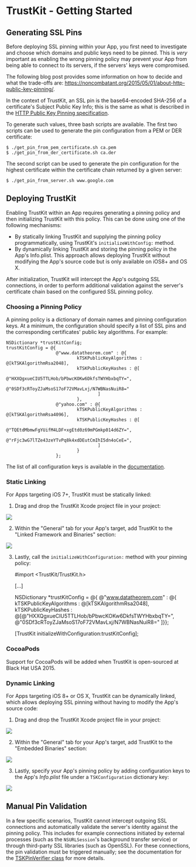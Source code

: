 TrustKit - Getting Started
==========================


Generating SSL Pins
-------------------

Before deploying SSL pinning within your App, you first need to investigate and
choose which domains and public keys need to be pinned. This is *very* important
as enabling the wrong pinning policy may prevent your App from being able to
connect to its servers, if the servers' keys were compromised.

The following blog post provides some information on how to decide and what the
trade-offs are:
https://noncombatant.org/2015/05/01/about-http-public-key-pinning/.

In the context of TrustKit, an SSL pin is the base64-encoded SHA-256 of a
certificate's Subject Public Key Info; this is the same as what is described in
the [HTTP Public Key Pinning
specification](https://developer.mozilla.org/en-US/docs/Web/Security/Public_Key_Pinning).

To generate such values, three bash scripts are available. The first two scripts
can be used to generate the pin configuration from a PEM or DER certificate:

    $ ./get_pin_from_pem_certificate.sh ca.pem
    $ ./get_pin_from_der_certificate.sh ca.der

The second script can be used to generate the pin configuration for the highest
certificate within the certificate chain returned by a given server:

    $ ./get_pin_from_server.sh www.google.com


Deploying TrustKit
------------------

Enabling TrustKit within an App requires generating a pinning policy and then
initializing TrustKit with this policy. This can be done using one of the
following mechanisms:

* By statically linking TrustKit and supplying the pinning policy
programmatically, using TrustKit's `initializeWithConfig:` method.
* By dynamically linking TrustKit and storing the pinning policy in the App's
Info.plist. This approach allows deploying TrustKit without modifying the App's
source code but is only available on iOS8+ and OS X.

After initialization, TrustKit will intercept the App's outgoing SSL
connections, in order to perform additional validation against the server's
certificate chain based on the configured SSL pinning policy.


### Choosing a Pinning Policy

A pinning policy is a dictionary of domain names and pinning configuration keys.
At a minimum, the configuration should specify a list of SSL pins and the
corresponding certificates' public key algorithms. For example:

    NSDictionary *trustKitConfig;
    trustKitConfig = @{
                       @"www.datatheorem.com" : @{
                               kTSKPublicKeyAlgorithms : @[kTSKAlgorithmRsa2048],
                               kTSKPublicKeyHashes : @[
                                       @"HXXQgxueCIU5TTLHob/bPbwcKOKw6DkfsTWYHbxbqTY=",
                                       @"0SDf3cRToyZJaMsoS17oF72VMavLxj/N7WBNasNuiR8="
                                       ]
                               },
                       @"yahoo.com" : @{
                               kTSKPublicKeyAlgorithms : @[kTSKAlgorithmRsa4096],
                               kTSKPublicKeyHashes : @[
                                       @"TQEtdMbmwFgYUifM4LDF+xgEtd0z69mPGmkp014d6ZY=",
                                       @"rFjc3wG7lTZe43zeYTvPq8k4xdDEutCmIhI5dn4oCeE=",
                                       ]
                               }
                       };

The list of all configuration keys is available in the
[documentation][trustkit-doc].


### Static Linking

For Apps targeting iOS 7+, TrustKit must be statically linked:

1. Drag and drop the TrustKit Xcode project file in your project:

![](http://datatheorem.github.io/TrustKit/images/linking1.png)

2. Within the "General" tab for your App's target, add TrustKit to the
"Linked Framework and Binaries" section:

![](http://datatheorem.github.io/TrustKit/images/linking_static2.png)

3. Lastly, call the `initializeWithConfiguration:` method with your pinning policy:

    #import <TrustKit/TrustKit.h>

    [...]

    NSDictionary *trustKitConfig =
    @{
      @"www.datatheorem.com" : @{
              kTSKPublicKeyAlgorithms : @[kTSKAlgorithmRsa2048],
              kTSKPublicKeyHashes : @[@"HXXQgxueCIU5TTLHob/bPbwcKOKw6DkfsTWYHbxbqTY=",
                                      @"0SDf3cRToyZJaMsoS17oF72VMavLxj/N7WBNasNuiR8="
                                      ]}};

    [TrustKit initializeWithConfiguration:trustKitConfig];


### CocoaPods

Support for CocoaPods will be added when TrustKit is open-sourced at Black Hat
USA 2015.


### Dynamic Linking

For Apps targeting iOS 8+ or OS X, TrustKit can be dynamically linked, which
allows deploying SSL pinning without having to modify the App's source code:

1. Drag and drop the TrustKit Xcode project file in your project:

![](http://datatheorem.github.io/TrustKit/images/linking1.png)

2. Within the "General" tab for your App's target, add TrustKit to the
"Embedded Binaries" section:

![](http://datatheorem.github.io/TrustKit/images/linking_dynamic2.png)

3. Lastly, specify your App's pinning policy by adding configuration keys to
the App's _Info.plist_ file under a `TSKConfiguration` dictionary key:

![](http://datatheorem.github.io/TrustKit/images/linking_dynamic3.png)


Manual Pin Validation
---------------------

In a few specific scenarios, TrustKit cannot intercept outgoing SSL connections
and automatically validate the server's identity against the pinning policy.
This includes for example connections initiated by external processes (such as
the `NSURLSession`'s background transfer service) or through third-party SSL
libraries (such as OpenSSL). For these connections, the pin validation must be
triggered manually; see the documentation for the [TSKPinVerifier
class](https://datatheorem.github.io/TrustKit/documentation/Classes/TSKPinVerifier.html)
for more details.


[trustkit-doc]: https://datatheorem.github.io/TrustKit/documentation/Classes/TrustKit.html
